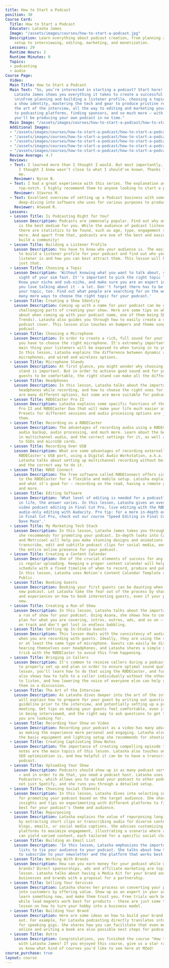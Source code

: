 ```yaml
---
title: How to Start a Podcast
position: 30
Course Card:
  Title: How to Start a Podcast
  Educator: Latasha James
  Image: "/assets/images/courses/how-to-start-a-podcast.jpg"
  Description: Learn everything about podcast creation, from planning and equipment
    setup to interviewing, editing, marketing, and monetization.
  Lessons: 29
  Runtime Hours: 2
  Runtime Minutes: 0
  Topics:
  - podcasting
  - audio
Course Page:
  Video: 
  Main Title: How to Start a Podcast
  Main Text: "So, you’re interested in starting a podcast? Start here! In this course,
    Latasha James shows you everything it takes to create a successful podcast, step-by-step.
    \n\nFrom planning and building a listener profile, choosing a topic and creating
    a show identity, mastering the tech and gear to produce pristine recordings, learning
    the art of the interview, all the way to editing and marketing your show, publishing
    to podcasting platforms, finding sponsors, and so much more – with this course,
    you'll be producing your own podcast in no time."
  Main Image: "/assets/images/courses/how-to-start-a-podcast/how-to-start-a-podcast-1.jpg"
  Additional Images:
  - "/assets/images/courses/how-to-start-a-podcast/how-to-start-a-podcast-2.jpg"
  - "/assets/images/courses/how-to-start-a-podcast/how-to-start-a-podcast-3.jpg"
  - "/assets/images/courses/how-to-start-a-podcast/how-to-start-a-podcast-4.jpg"
  - "/assets/images/courses/how-to-start-a-podcast/how-to-start-a-podcast-5.jpg"
  - "/assets/images/courses/how-to-start-a-podcast/how-to-start-a-podcast-6.jpg"
  Review Average: 4.7
  Reviews:
  - Text: I learned more than I thought I would. But most importantly, I learned what
      I thought I knew wasn’t close to what I should've known. Thanks for preparing
      me.
    Reviewer: Byron B.
  - Text: I had a great experience with this series. The explanation and process were
      top-notch. I highly recommend them to anyone looking to start a podcast!
    Reviewer: Stavros M.
  - Text: Excellent overview of setting up a Podcast business with some short segment
      deep-diving into software she uses for various purposes to produce the podcast.
    Reviewer: Atwood R.
  Lessons:
  - Lesson Title: Is Podcasting Right for You?
    Lesson Description: Podcasts are immensely popular. Find out why and if podcasting
      is the best medium for you. While the audience of podcast listeners is diverse,
      there are statistics to be found, such as age, type, engagement style, and much
      more. And apart from that, podcasts are one of the best and easiest ways to
      build a community!
  - Lesson Title: Building a Listener Profile
    Lesson Description: You have to know who your audience is. The easiest way is
      to build a listener profile for your podcast and find out who your most likely
      listener is and how you can best attract them. This lesson will help you do
      just that.
  - Lesson Title: Choosing a Topic
    Lesson Description: 'Without knowing what you want to talk about, you''ll lose
      sight of your aim fast. It''s important to pick the right topic for your podcast:
      Know your niche and sub-niche, and make sure you are an expert in it, and that
      you love talking about it - a lot. Don''t forget there has to be a demand for
      your topic, too. Find out what people are searching for on the web, and learn
      many more ways to choose the right topic for your podcast.'
  - Lesson Title: Creating a Show Identity
    Lesson Description: Coming up with a name for your podcast can be one of the most
      challenging parts of creating your show. Here are some tips on what to think
      about when coming up with your podcast name, one of them being SEO (using Google
      Trends). Latasha also guides you through how to easily create a visually appealing
      podcast cover. This lesson also touches on bumpers and theme songs for your
      podcast.
  - Lesson Title: Choosing a Microphone
    Lesson Description: In order to create a rich, full sound for your voice recording,
      you have to choose the right microphone. It's extremely important, as it's the
      main thing your listeners will be exposed to when tuning in to your podcast.
      In this lesson, Latasha explains the difference between dynamic and condenser
      microphones, and wired and wireless options.
  - Lesson Title: Microphone Stands
    Lesson Description: At first glance, you might wonder why choosing the right microphone
      stand is important. But in order to achieve good sound and for you and your
      guests to be comfortable, the right stand can make all the difference.
  - Lesson Title: Headphones
    Lesson Description: In this lesson, Latasha talks about the importance of using
      headphones while recording, and how to choose the right ones for you. There
      are many different options, but some are more suitable for podcasting than others.
  - Lesson Title: RØDECaster Pro II
    Lesson Description: Latasha explains some specific functions of the RØDECaster
      Pro II and RØDECaster Duo that will make your life much easier as a podcaster.
      Presets for different sessions and audio processing options are just some of
      them.
  - Lesson Title: Recording on a RØDECaster
    Lesson Description: The advantages of recording audio using a RØDECaster include
      audio backup, audio processing, and much more. Learn about the benefits of recording
      in multichannel audio, and the correct settings for it, as well as recording
      to SSDs and microSD cards.
  - Lesson Title: Recording Over USB
    Lesson Description: What are some advantages of recording externally using the
      RØDECaster's USB port, using a Digital Audio Workstation, a.k.a. audio software?
      Latasha talks about setting up multichannel recording without being overwhelmed,
      and the correct way to do it.
  - Lesson Title: RØDE Connect
    Lesson Description: The free software called RØDEConnect offers similar features
      to the RØDECaster for a flexible and mobile setup. Latasha explains how it works
      and what it's good for – recording on the road, having a remote guest use it,
      and more.
  - Lesson Title: Editing Software
    Lesson Description: 'What level of editing is needed for a podcast? As so often
      in life, the answer varies. In this lesson, Latasha gives an overview of basic
      video podcast editing in Final Cut Pro, live editing with the RØDECaster, and
      audio-only editing with Audacity. Pro tip: for a more in-depth editing training
      in Final Cut Pro, check out our course "Speed Editing in Final Cut Pro with
      Dave Maze".'
  - Lesson Title: My Marketing Tech Stack
    Lesson Description: In this lesson, Latasha James takes you through the tools
      she recommends for promoting your podcast. In-depth looks into Canva, Descript
      and Metricool will help you make stunning designs and animations in no time,
      transcribe, edit and subtitle podcast clips for social media, and plan and schedule
      the entire online presence for your podcast.
  - Lesson Title: Creating a Content Calendar
    Lesson Description: One of the crucial elements of success for any content creation
      is regular uploading. Keeping a proper content calendar will help you stay on
      schedule with a fixed timeline of when to record, produce and publish each episode.
      In this lesson, Latasha uses Notion's Content Calendar Template and Answer the
      Public.
  - Lesson Title: Booking Guests
    Lesson Description: Booking your first guests can be daunting when starting a
      new podcast. Let Latasha take the fear out of the process by sharing her tips
      and experiences on how to book interesting guests, even if your podcast is brand
      new.
  - Lesson Title: Creating a Run of Show
    Lesson Description: In this lesson, Latasha talks about the importance of creating
      a run of show for your podcast. Using Asana, she shows how to contain a proper
      plan for what you are covering, intros, outros, ads, and so on – so you stay
      on track and don't get lost in endless babbling.
  - Lesson Title: Setting Up In-Studio Guests
    Lesson Description: This lesson deals with the consistency of audio recording
      when you are recording with guests. Ideally, they are using the same model,
      or at least the same type of microphone. Guests can easily be distracted when
      hearing themselves over headphones, and Latasha shares a simple yet effective
      trick with the RØDECaster to avoid this from happening.
  - Lesson Title: Bringing in Callers
    Lesson Description: It's common to receive callers during a podcast, so it's important
      to properly set up and plan in order to ensure optimal sound quality. In this
      lesson, you'll learn how to do that using the RØDECaster, and further, Latasha
      also shows how to talk to a caller individually without the others being able
      to listen, and how lowering the voice of everyone else can help you talk over
      them in a discussion.
  - Lesson Title: The Art of the Interview
    Lesson Description: As Latasha dives deeper into the art of the interview, she
      will explain how to prepare for your guest by writing out questions and a rough
      guideline prior to the interview, and potentially setting up a pre-production
      meeting. Get tips on making your guests feel comfortable, even if they are inexperienced
      in being interviewed, and the right way to ask questions to get the answers
      you are looking for.
  - Lesson Title: Recording Your Show on Video
    Lesson Description: Recording your podcast as a video has many advantages, such
      as making the experience more personal and engaging. Latasha also goes through
      the basic equipment and lighting setup she recommends for shooting a video podcast.
  - Lesson Title: Creating Captivating Show Notes
    Lesson Description: The importance of creating compelling episode titles and show
      notes are the main topics of this lesson. Latasha also touches on how crucial
      SEO optimization is, and how helpful it can be to have a transcript for your
      podcast.
  - Lesson Title: Uploading Your Show
    Lesson Description: Podcasts should show up in as many podcast services as possible
      - and in order to do that, you need a podcast host. Latasha uses Spotify for
      Podcasters, which allows you to upload your podcast to other podcast services,
      not just Spotify, and she runs you through a detailed setup.
  - Lesson Title: Choosing Social Channels
    Lesson Description: In this lesson, Latasha dives into selecting social channels
      for promoting your podcast based on the target audience. She shares personal
      insights and tips on experimenting with different platforms to find what works
      best for your podcast's theme and audience.
  - Lesson Title: Repurposing
    Lesson Description: Latasha explains the value of repurposing long-form content
      by extracting short clips or transcribing audio for diverse content types like
      blogs, emails, or social media captions. She advises customizing clips for different
      platforms to maximize engagement, illustrating a scenario where a single interview
      can yield varied content, each tailored for a specific social channel.
  - Lesson Title: Building an Email List
    Lesson Description: 'In this lesson, Latasha emphasizes the importance of mailing
      lists to tie your audience to your podcast. She talks about how to get people
      to subscribe to your newsletter and the platform that works best for her: Flodesk.'
  - Lesson Title: Working With Brands
    Lesson Description: How can you earn money for your podcast while working with
      brands? Direct sponsorships, ads and affiliate marketing are topics in this
      lesson. Latasha talks about having a Media Kit for your brand and how to approach
      businesses and brands with a proposal for a partnership.
  - Lesson Title: Selling Your Services
    Lesson Description: Latasha shares her process on converting your podcast listeners
      into customers by offering value. Show up as an expert in your area, help them
      learn something new, and make them trust you. Free trials work best for software,
      while lead magnets work best for products - these are just some tips in this
      lesson on how to turn your hobby into a business model.
  - Lesson Title: Building Your Brand
    Lesson Description: Here are some ideas on how to build your brand from the inside
      out. For example, for Latasha podcasting directly translates into getting booked
      for speaking gigs. She shares how you can facilitate that even more - teaching
      online and writing a book are also possible next steps for podcasters.
  - Lesson Title: Outro
    Lesson Description: Congratulations, you finished the course "How to Start a Podcast"
      with Latasha James! If you enjoyed this course, give us a star rating and let
      us know what kind of courses you'd like to see here at MZed!
course_purchase: true
layout: course
---
```


